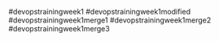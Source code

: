 #devopstrainingweek1
#devopstrainingweek1modified
#devopstrainingweek1merge1
#devopstrainingweek1merge2
#devopstrainingweek1merge3